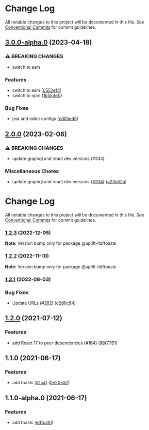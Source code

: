 # Change Log

All notable changes to this project will be documented in this file.
See [Conventional Commits](https://conventionalcommits.org) for commit guidelines.

## [3.0.0-alpha.0](https://github.com/uplift-ltd/nexus/compare/@uplift-ltd/toasts@2.0.0...@uplift-ltd/toasts@3.0.0-alpha.0) (2023-04-18)


### ⚠ BREAKING CHANGES

* switch to esm

### Features

* switch to esm ([0552e14](https://github.com/uplift-ltd/nexus/commit/0552e1405f9a92d7cf080b472d2bc01af645ebcd))
* switch to npm ([1b554e0](https://github.com/uplift-ltd/nexus/commit/1b554e0463cf4575d6d68824507bafa8e4d6f7c5))


### Bug Fixes

* jest and eslint configs ([cd05ed5](https://github.com/uplift-ltd/nexus/commit/cd05ed5cdb8337ef081ecc8ef22a103a42c93eb8))



## [2.0.0](https://github.com/uplift-ltd/nexus/compare/@uplift-ltd/toasts@1.2.3...@uplift-ltd/toasts@2.0.0) (2023-02-06)


### ⚠ BREAKING CHANGES

* update graphql and react dev versions (#334)

### Miscellaneous Chores

* update graphql and react dev versions ([#334](https://github.com/uplift-ltd/nexus/issues/334)) ([a23c02a](https://github.com/uplift-ltd/nexus/commit/a23c02a120dfde626c39c3dae392d36e874bd9cd))



# Change Log

All notable changes to this project will be documented in this file. See
[Conventional Commits](https://conventionalcommits.org) for commit guidelines.

### [1.2.3](https://github.com/uplift-ltd/nexus/compare/@uplift-ltd/toasts@1.2.2...@uplift-ltd/toasts@1.2.3) (2022-12-05)

**Note:** Version bump only for package @uplift-ltd/toasts

### [1.2.2](https://github.com/uplift-ltd/nexus/compare/@uplift-ltd/toasts@1.2.1...@uplift-ltd/toasts@1.2.2) (2022-11-10)

**Note:** Version bump only for package @uplift-ltd/toasts

### [1.2.1](https://github.com/uplift-ltd/nexus/compare/@uplift-ltd/toasts@1.2.0...@uplift-ltd/toasts@1.2.1) (2022-08-03)

### Bug Fixes

- Update URLs ([#282](https://github.com/uplift-ltd/nexus/issues/282))
  ([c2d0c84](https://github.com/uplift-ltd/nexus/commit/c2d0c843c8eb18c4a9ae360ee2d840f5be388fac))

## [1.2.0](https://github.com/uplift-ltd/nexus/compare/@uplift-ltd/toasts@1.1.0...@uplift-ltd/toasts@1.2.0) (2021-07-12)

### Features

- add React 17 to peer dependencies ([#164](https://github.com/uplift-ltd/nexus/issues/164))
  ([88f7761](https://github.com/uplift-ltd/nexus/commit/88f77615dfab14127dfdf76f665ee73c3195bcb4))

## 1.1.0 (2021-06-17)

### Features

- add toasts ([#154](https://github.com/uplift-ltd/nexus/issues/154))
  ([0e20e32](https://github.com/uplift-ltd/nexus/commit/0e20e32a7acb6db7cca06b8546a892c6735741b0))

## 1.1.0-alpha.0 (2021-06-17)

### Features

- add toasts
  ([ed1ca10](https://github.com/uplift-ltd/nexus/commit/ed1ca100921fb9b92bf500686555726764282baa))
